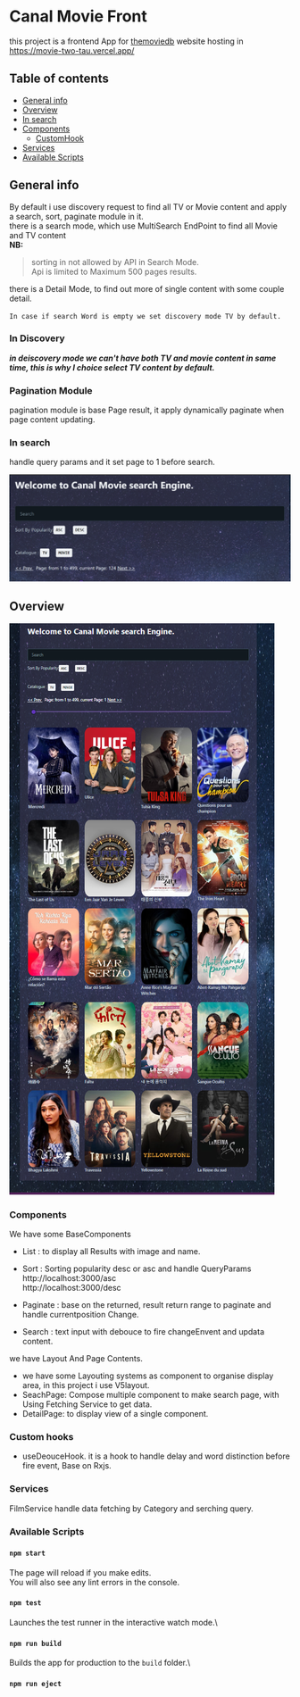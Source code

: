 # Canal Movie Front

this project is a frontend App for [themoviedb](https://developers.themoviedb.org/3/movies/get-movie-videos) website
hosting in https://movie-two-tau.vercel.app/

## Table of contents

- [General info](#general-info)
- [Overview](#overview)
- [In search](#in-search)
- [Components](#components)
  - [CustomHook](#custom-hooks)
- [Services](#services)
- [Available Scripts](#available-scripts)

## General info

By default i use discovery request to find all TV or Movie content and apply a search, sort, paginate module in it.  
there is a search mode, which use MultiSearch EndPoint to find all Movie and TV content  
**NB:**

> sorting in not allowed by API in Search Mode.  
> Api is limited to Maximum 500 pages results.

there is a Detail Mode, to find out more of single content with some couple detail.

`In case if search Word is empty we set discovery mode TV by default.`

### In Discovery

**_in deiscovery mode we can't have both TV and movie content in same time, this is why I choice select TV content by default._**

### Pagination Module

pagination module is base Page result, it apply dynamically paginate when page content updating.

### In search

handle query params and it set page to 1 before search.

![Alt text](documents/search.PNG)

## Overview

![Alt text](documents/overview.PNG)

### Components

We have some BaseComponents

- List : to display all Results with image and name.
- Sort : Sorting popularity desc or asc and handle QueryParams  
  http://localhost:3000/asc  
  http://localhost:3000/desc

- Paginate : base on the returned, result return range to paginate and handle currentposition Change.
- Search : text input with debouce to fire changeEnvent and updata content.

we have Layout And Page Contents.

- we have some Layouting systems as component to organise display area, in this project i use V5layout.
- SeachPage: Compose multiple component to make search page, with Using Fetching Service to get data.
- DetailPage: to display view of a single component.

### Custom hooks

- useDeouceHook. it is a hook to handle delay and word distinction before fire event, Base on Rxjs.

### Services

FilmService handle data fetching by Category and serching query.

### Available Scripts

#### `npm start`

The page will reload if you make edits.\
You will also see any lint errors in the console.

#### `npm test`

Launches the test runner in the interactive watch mode.\

#### `npm run build`

Builds the app for production to the `build` folder.\

#### `npm run eject`
